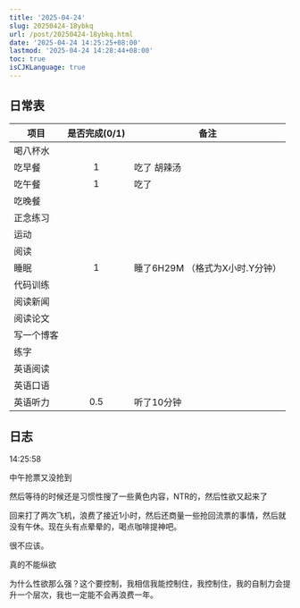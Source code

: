 ```yaml
---
title: '2025-04-24'
slug: 20250424-18ybkq
url: /post/20250424-18ybkq.html
date: '2025-04-24 14:25:25+08:00'
lastmod: '2025-04-24 14:28:44+08:00'
toc: true
isCJKLanguage: true
---
```






## 日常表

|项目|是否完成(0/1)|备注|
| ------------| :-------------: | ----------------------------------|
|喝八杯水|||
|吃早餐|1|吃了 胡辣汤|
|吃午餐|1|吃了|
|吃晚餐|||
|正念练习|||
|运动|||
|阅读|||
|睡眠|1|睡了6H29M  （格式为X小时.Y分钟）|
|代码训练|||
|阅读新闻|||
|阅读论文|||
|写一个博客|||
|练字|||
|英语阅读|||
|英语口语|||
|英语听力|0.5|听了10分钟|

## 日志

14:25:58

中午抢票又没抢到

然后等待的时候还是习惯性搜了一些黄色内容，NTR的，然后性欲又起来了

回来打了两次飞机，浪费了接近1小时，然后还商量一些抢回流票的事情，然后就没有午休。现在头有点晕晕的，喝点咖啡提神吧。

很不应该。

真的不能纵欲

为什么性欲那么强？这个要控制，我相信我能控制住，我控制住，我的自制力会提升一个层次，我也一定能不会再浪费一年。

‍
